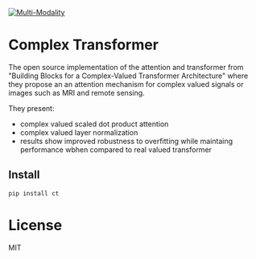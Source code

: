 [![Multi-Modality](agorabanner.png)](https://discord.gg/qUtxnK2NMf)

# Complex Transformer
The open source implementation of the attention and transformer from "Building Blocks for a Complex-Valued Transformer Architecture" where they propose an an attention mechanism for complex valued signals or images such as MRI and remote sensing.

They present:
- complex valued scaled dot product attention
- complex valued layer normalization
- results show improved robustness to overfitting while maintaing performance wbhen compared to real valued transformer

## Install
`pip install ct`

# License
MIT



